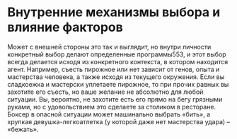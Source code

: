 # Внутренние механизмы выбора и влияние факторов

Может с внешней стороны это так и выглядит, но внутри личности конкретный выбор делают определенные программы553, и этот выбор всегда делается исходя из конкретного контекста, в котором находится агент. Например, съесть пирожное или нет зависит от генов, опыта и мастерства человека, а также исходя из текущего окружения. Если вы сладкоежка и мастерски уплетаете пирожное, то при прочих равных вы захотите его съесть, но ваше желание не абсолютно для любой ситуации. Вы, вероятно, не захотите есть его прямо на бегу грязными руками, но с удовольствием это сделаете за столиком в ресторане. Боксер в опасной ситуации может машинально выбрать «бить», а хрупкая девушка-легкоатлетка (у которой даже нет мастерства удара) – «бежать».
